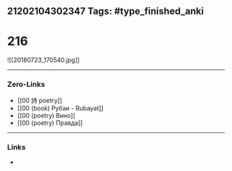 21202104302347
Tags: #type_finished_anki 
---
# 216

![[20180723_170540.jpg]]

---
### Zero-Links
- [[00 詩 poetry]]
- [[00 (book) Рубаи - Rubayat]]
- [[00 (poetry) Вино]]
- [[00 (poetry) Правда]]
---
### Links
-